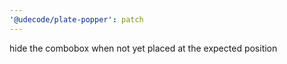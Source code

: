 ```yaml
---
'@udecode/plate-popper': patch
---
```


hide the combobox when not yet placed at the expected position
